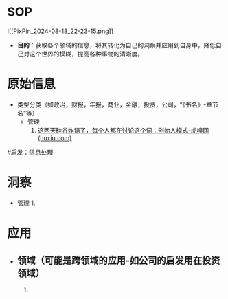 # SOP

![[PixPin_2024-08-18_22-23-15.png]]

- **目的**：获取各个领域的信息，将其转化为自己的洞察并应用到自身中，降低自己对这个世界的模糊，提高各种事物的清晰度。

# 原始信息

- 类型分类（如政治，财报，年报，商业，金融，投资，公司，“《书名》-章节名”等）
	- 管理
		1. [这两天硅谷炸锅了，每个人都在讨论这个词：创始人模式-虎嗅网 (huxiu.com)](https://www.huxiu.com/article/3436683.html)

#启发：信息处理
# 洞察

- 管理
	1. 

# 应用

- 领域（可能是跨领域的应用-如公司的启发用在投资领域）
	- 
		1. 

